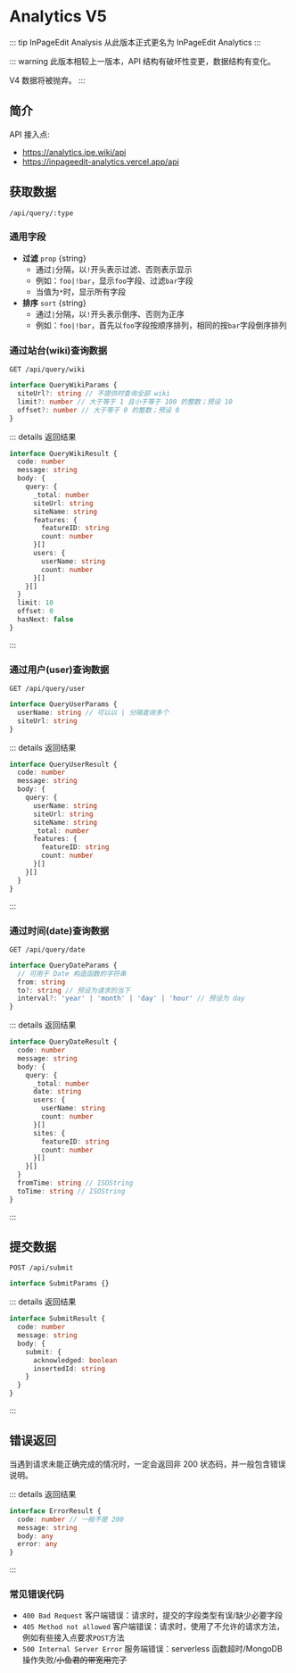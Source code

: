 # Analytics V5

::: tip
InPageEdit Analysis 从此版本正式更名为 InPageEdit Analytics
:::

::: warning
此版本相较上一版本，API 结构有破坏性变更，数据结构有变化。

V4 数据将被抛弃。
:::

## 简介

API 接入点: 

- <https://analytics.ipe.wiki/api>
- <https://inpageedit-analytics.vercel.app/api>

## 获取数据

`/api/query/:type`

### 通用字段

- **过滤** `prop` {string}
  - 通过`|`分隔，以`!`开头表示过滤、否则表示显示
  - 例如：`foo|!bar`，显示`foo`字段、过滤`bar`字段
  - 当值为`*`时，显示所有字段
- **排序** `sort` {string}
  - 通过`|`分隔，以`!`开头表示倒序、否则为正序
  - 例如：`foo|!bar`，首先以`foo`字段按顺序排列，相同的按`bar`字段倒序排列

### 通过站台(wiki)查询数据

`GET /api/query/wiki`

```ts
interface QueryWikiParams {
  siteUrl?: string // 不提供时查询全部 wiki
  limit?: number // 大于等于 1 且小于等于 100 的整数；预设 10
  offset?: number // 大于等于 0 的整数；预设 0
}
```

::: details 返回结果

```ts
interface QueryWikiResult {
  code: number
  message: string
  body: {
    query: {
      _total: number
      siteUrl: string
      siteName: string
      features: {
        featureID: string
        count: number
      }[]
      users: {
        userName: string
        count: number
      }[]
    }[]
  }
  limit: 10
  offset: 0
  hasNext: false
}
```

:::

### 通过用户(user)查询数据

`GET /api/query/user`

```ts
interface QueryUserParams {
  userName: string // 可以以 | 分隔查询多个
  siteUrl: string
}
```

::: details 返回结果

```ts
interface QueryUserResult {
  code: number
  message: string
  body: {
    query: {
      userName: string
      siteUrl: string
      siteName: string
      _total: number
      features: {
        featureID: string
        count: number
      }[]
    }[]
  }
}
```

:::

### 通过时间(date)查询数据

`GET /api/query/date`

```ts
interface QueryDateParams {
  // 可用于 Date 构造函数的字符串
  from: string
  to?: string // 预设为请求的当下
  interval?: 'year' | 'month' | 'day' | 'hour' // 预设为 day
}
```

::: details 返回结果

```ts
interface QueryDateResult {
  code: number
  message: string
  body: {
    query: {
      _total: number
      date: string
      users: {
        userName: string
        count: number
      }[]
      sites: {
        featureID: string
        count: number
      }[]
    }[]
  }
  fromTime: string // ISOString
  toTime: string // ISOString
}
```

:::

## 提交数据

`POST /api/submit`

```ts
interface SubmitParams {}
```

::: details 返回结果

```ts
interface SubmitResult {
  code: number
  message: string
  body: {
    submit: {
      acknowledged: boolean
      insertedId: string
    }
  }
}
```

:::

## 错误返回

当遇到请求未能正确完成的情况时，一定会返回非 200 状态码，并一般包含错误说明。

::: details 返回结果

```ts
interface ErrorResult {
  code: number // 一般不是 200
  message: string
  body: any
  error: any
}
```

:::

### 常见错误代码

- `400 Bad Request` 客户端错误：请求时，提交的字段类型有误/缺少必要字段
- `405 Method not allowed` 客户端错误：请求时，使用了不允许的请求方法，例如有些接入点要求`POST`方法
- `500 Internal Server Error` 服务端错误：serverless 函数超时/MongoDB 操作失败/~~小鱼君的带宽用完了~~
